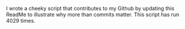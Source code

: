 I wrote a cheeky script that contributes to my Github by updating this ReadMe to illustrate why more than commits matter. This script has run 4029 times.